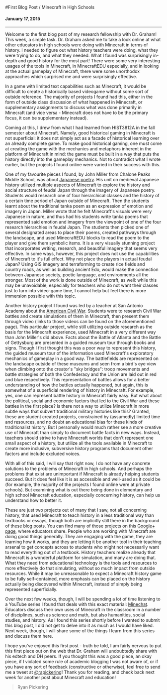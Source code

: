 #First Blog Post / Minecraft in High Schools
#### January 17, 2015
___
Welcome to the first blog post of my research fellowship with Dr. Graham! This week, a simple task. Dr. Graham asked me to take a look online at what other educators in high schools were doing with Minecraft in terms of history. I needed to figure out what history teachers were doing, what they were trying to do, and what they needed. What I found was surprisingly in-depth and good history for the most part! There were some very interesting usages of the tools in Minecraft, in MinecraftEDU especially, and in looking at the actual gameplay of Minecraft, there were some unorthodox approaches which surprised me and were surprisingly effective. 

In a game with limited text capabilities such as Minecraft, it would be difficult to create a historically based videogame without some sort of outside reference. The majority of projects I found had this, either in the form of outside class discussion of what happened in Minecraft, or supplementary assignments to discuss what was done primarily in Minecraft (and vice versa - Minecraft does not have to be the primary focus, it can be supplementary instead).

Coming at this, I drew from what I had learned from HIST3812A in the fall semester about Minecraft. Namely, good historical gaming in Minecraft is not superficial: it does not simply act as a facade of historical learning over an already complete game. To make good historical gaming, one must come at creating the game with the mechanics and metaphors inherent in the platform of Minecraft in mind: the game must be built in a way that puts the history directly into the gameplay mechanics. Not to contradict what I wrote earlier, but the projects I found online were varied in their success with this. 

One of my favourite pieces I found, by John Miller from Chalone Peaks Middle School, was about [Japanese poetry](http://minecraft.edtecworks.com/2015/01/09/medieval-japanese-poetry-and-minecraft/). His unit on medieval Japanese history utilized multiple aspects of Minecraft to explore the history and social structure of feudal Japan through the imagery of Japanese poetry. Students would research one of four hierarchical classes and the history of a certain time period of Japan outside of Minecraft. Then the students learnt about the traditional tanka poem as an expression of emotion and imagery in Japan. Miller wrote that he felt Minecraft's visuals were very Japanese in nature, and thus had his students write tanka poems that represented said emotion and imagery from the viewpoint of one of the four research hierarchies in feudal Japan. The students then picked one of several designated areas to place their poems, created pathways through the landscape, and used MinecraftEDU blocks to read the poem to the player and give them symbolic items. It is a very visually stunning project that incorporates writing, research, and beautiful imagery that seems very effective. In some ways, however, this project does not use the capabilities of Minecraft to it's full effect. Why not place the players in actual feudal Japan? Using GIS imagery and terraforming to create rice fields and country roads, as well as building ancient Edo, would make the connection between Japanese society, poetic language, and environments all the stronger. Most of the work is done outside of Minecraft, as well: while this may be unavoidable, especially for teachers who do not want their classes just to turn into video-game time, I cannot help but feel there is more immersion possible with this topic. 

Another history project I found was led by a teacher at San Antonio Academy about the [American Civil War](http://saaminecraft.edublogs.org/2013/01/28/battlefields-special-projects-complete/). Students were to research Civil War battles and create simulations of them in Minecraft, then present them through video (links to those videos can be found on the aforementioned page). This particular project, while still utilizing outside research as the basis for the Minecraft experience, used Minecraft in a very different way than John Miller's did above. Facts about the Battle of Atlanta and the Battle of Gettysburg are presented in a guided museum tour through books and signs. Though I first thought this was a poor way to represent this history, the guided museum tour of the information used Minecraft's exploratory mechanics of gameplay in a good way. The battlefields are represented on the landscape outside of these museums and seen from a bird's eye view when climbing onto the creator's "sky bridges": troop movements and battle strategies of both the Confederacy and the Union are laid out in red and blue respectively. This representation of battles allows for a better understanding of how the battles actually happened, but again, this is somewhat of a superficial rendering of history in Minecraft. For example, yes, one can represent battle history in Minecraft fairly easy. But what about the political, social and economic factors that led to the Civil War and these battles in the first place? Is there not a way to utilize Minecraft in more subtle ways that subvert traditional military histories like this? Granted, these are student created projects, constrained by (assumedly) limited time and resources, and no doubt an educational bias for these kinds of traditionalist history. But I personally would much rather see a more creative use of Minecraft than simply to document battle facts in new ways. Instead, teachers should strive to have Minecraft worlds that don't represent one small aspect of a history, but utilize all the tools available in Minecraft to create more inclusive, subversive history programs that document other factors and include excluded voices.

With all of this said, I will say that right now, I do not have any concrete solutions to the problems of Minecraft in high schools. And perhaps the problems that exist are unimportant if Minecraft is already helping students succeed. But it does feel like it is as accessible and well-used as it could be (for example, the majority of the projects I found online were at private schools). But examining what is out there being done in elementary and high school Minecraft education, especially concerning history, can help us understand how to better it. 

These are just two projects out of many that I saw, not all concerning history, that used Minecraft to teach history in a less traditional way than textbooks or essays, though both are implicitly still there in the background of these blog posts. You can find many of those projects on this [Google+ page](https://plus.google.com/u/0/communities/113884091278414495934), where educators share. People who are working with Minecraft are doing good things generally. They are engaging with the game, they are learning how it works, and they are letting it be another tool in their teaching arsenal to get concepts across to students who might not necessarily want to read everything out of a textbook. History teachers realize already that Minecraft is a wonderful platform for simulation, and many are doing that. What they need from educational technology is the tools and resources to more effectively do that simulating, without so much impact from outside resources. While it may be unreasonable to expect a Minecraft history game to be fully self-contained, more emphasis can be placed on the history actually being discovered within Minecraft, instead of simply being represented superficially. 

Over the next few weeks, though, I will be spending a lot of time listening to a YouTube series I found that deals with this exact material: [Minechat](https://www.youtube.com/playlist?list=PLD3F726E583E57A00). Educators discuss their own uses of Minecraft in the classroom in a number of disciplines, such as science and math, but also humanities, social studies, and history. As I found this series shortly before I wanted to submit this blog post, I did not get to delve into it as much as I would have liked. Next week, though, I will share some of the things I learn from this series and discuss them here. 

I hope you've enjoyed this first post - truth be told, I am fairly nervous to put this first piece out on the web that Dr. Graham will undoubtedly share with his edtech and DH peers. If you thought this was a good piece, an okay piece, if I violated some rule of academic blogging I was not aware of, or if you have any sort of feedback (constructive or otherwise), feel free to send me a tweet at [@rapickering](http://www.twitter.com/rapickering)! Thank you for reading, and check back next week for another post about Minecraft and education!

> Ryan Pickering



